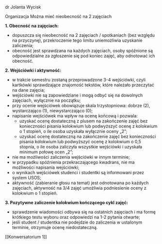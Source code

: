 dr Jolanta Wycisk

Organizacja
Można mieć nieobecność na 2 zajęciach

**1. Obecność na zajęciach:**

- dopuszcza się nieobecność na 2 zajęciach / spotkaniach (bez względu na przyczynę), przekroczenie tego limitu uniemożliwia uzyskanie zaliczenia;
- obecność jest sprawdzana na każdych zajęciach, osoby spóźnione są odpowiedzialne za zgłoszenie się pod koniec zajęć, aby odnotować ich obecność.

**2. Wejściówki i aktywność:**

- w trakcie semestru zostaną przeprowadzone 3-4 wejściówki, czyli kartkówki sprawdzające znajomość tekstów, które należało przeczytać na dane zajęcia;
- wejściówki nie są zapowiedziane i mogą odbyć się na dowolnych zajęciach, wyłącznie na początku;
- przy ocenie wejściówek obowiązuje skala trzystopniowa: dobrze (2), wystarczająco (1), niewystarczająco (0);
- napisanie wejściówek ma wpływ na ocenę końcową i pozwala:   
    - uzyskać ocenę dostateczną z plusem na zakończenie zajęć bez konieczności pisania kolokwium lub podwyższyć ocenę z kolokwium o 1 stopień, o ile osoba uzyskała wyłącznie oceny „2”;
    - uzyskać ocenę dostateczną na zakończenie zajęć bez konieczności pisania kolokwium lub podwyższyć ocenę z kolokwium o 0,5 stopnia, o ile osoba zaliczyła wszystkie wejściówki i uzyskała minimum połowę ocen „2”;
- nie ma możliwości zaliczenia wejściówki w innym terminie;
- w przypadku spóźnienia przekraczającego kwadrans, nie ma możliwości napisania wejściówki;
- o wynikach wejściówek studenci i studentki są informowani przez system USOS;
- aktywność (zabieranie głosu na temat) jest odnotowana po każdych zajęciach, aktywność na 3/4 zajęć umożliwia podniesienie oceny z kolokwium o 1 stopień.

**3. Pozytywne zaliczenie kolokwium kończącego cykl zajęć:**

- sprawdzenie wiadomości odbywa się na ostatnich zajęciach i ma formę krótkiego testu wyboru oraz odpowiedzi na 1-2 pytania otwarte;
- jeśli student / studentka nie podejdzie do zaliczenia w ustalonym terminie, otrzymuje ocenę niedostateczną.

[[Konwersatorium 1]]
